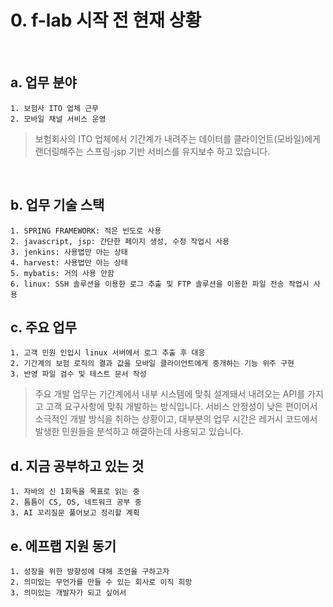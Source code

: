 # 0. f-lab 시작 전 현재 상황

<br>

a. 업무 분야
-------------

```
1. 보험사 ITO 업체 근무
2. 모바일 채널 서비스 운영
```
> 보험회사의 ITO 업체에서 기간계가 내려주는 데이터를 클라이언트(모바일)에게 랜더링해주는 스프링-jsp 기반 서비스를 유지보수 하고 있습니다.

<br>

b. 업무 기술 스택
-------------

```
1. SPRING FRAMEWORK: 적은 빈도로 사용
2. javascript, jsp: 간단한 페이지 생성, 수정 작업시 사용
3. jenkins: 사용법만 아는 상태
4. harvest: 사용법만 아는 상태
5. mybatis: 거의 사용 안함
6. linux: SSH 솔루션을 이용한 로그 추출 및 FTP 솔루션을 이용한 파일 전송 작업시 사용
```

c. 주요 업무
-------------

```
1. 고객 민원 인입시 linux 서버에서 로그 추출 후 대응
2. 기간계의 보험 로직의 결과 값을 모바일 클라이언트에게 중개하는 기능 위주 구현
3. 반영 파일 검수 및 테스트 문서 작성
```

> 주요 개발 업무는 기간계에서 내부 시스템에 맞춰 설계돼서 내려오는 API를 가지고 고객 요구사항에 맞춰 개발하는 방식입니다. 서비스 안정성이 낮은 편이어서 소극적인 개발 방식을 취하는 상황이고, 대부분의 업무 시간은 레거시 코드에서 발생한 민원들을 분석하고 해결하는데 사용되고 있습니다.


d. 지금 공부하고 있는 것
-------------

```
1. 자바의 신 1회독을 목표로 읽는 중
2. 틈틈이 CS, OS, 네트워크 공부 중
3. AI 꼬리질문 풀어보고 정리할 계획
```


e. 에프랩 지원 동기
-------------

```
1. 성장을 위한 방향성에 대해 조언을 구하고자
2. 의미있는 무언가를 만들 수 있는 회사로 이직 희망
3. 의미있는 개발자가 되고 싶어서
```
